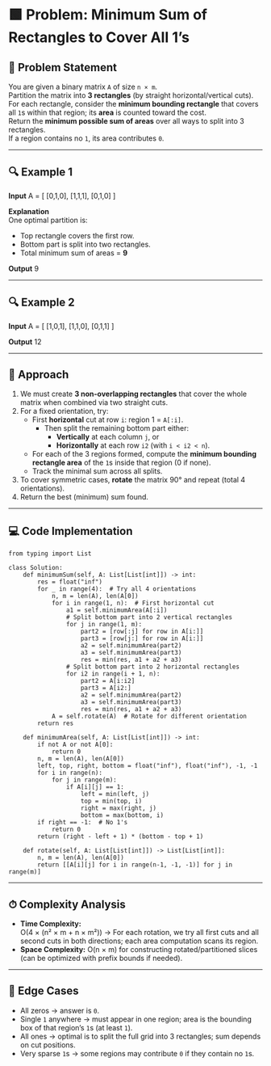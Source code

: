# 🟩 Problem: Minimum Sum of Rectangles to Cover All 1’s

## 📜 Problem Statement
You are given a binary matrix `A` of size `n × m`.  
Partition the matrix into **3 rectangles** (by straight horizontal/vertical cuts).  
For each rectangle, consider the **minimum bounding rectangle** that covers all `1`s within that region; its **area** is counted toward the cost.  
Return the **minimum possible sum of areas** over all ways to split into 3 rectangles.  
If a region contains no `1`, its area contributes `0`.

---

## 🔍 Example 1
**Input**
    A = [
      [0,1,0],
      [1,1,1],
      [0,1,0]
    ]

**Explanation**  
One optimal partition is:
- Top rectangle covers the first row.  
- Bottom part is split into two rectangles.  
- Total minimum sum of areas = **9**

**Output**
    9

---

## 🔍 Example 2
**Input**
    A = [
      [1,0,1],
      [1,1,0],
      [0,1,1]
    ]

**Output**
    12

---

## 🧠 Approach
1. We must create **3 non-overlapping rectangles** that cover the whole matrix when combined via two straight cuts.
2. For a fixed orientation, try:
   - First **horizontal** cut at row `i`: region 1 = `A[:i]`.
     - Then split the remaining bottom part either:
       - **Vertically** at each column `j`, or
       - **Horizontally** at each row `i2` (with `i < i2 < n`).
   - For each of the 3 regions formed, compute the **minimum bounding rectangle area** of the `1`s inside that region (0 if none).
   - Track the minimal sum across all splits.
3. To cover symmetric cases, **rotate** the matrix 90° and repeat (total 4 orientations).
4. Return the best (minimum) sum found.

---

## 💻 Code Implementation
    from typing import List

    class Solution:
        def minimumSum(self, A: List[List[int]]) -> int:
            res = float("inf")
            for _ in range(4):  # Try all 4 orientations
                n, m = len(A), len(A[0])
                for i in range(1, n):  # First horizontal cut
                    a1 = self.minimumArea(A[:i])
                    # Split bottom part into 2 vertical rectangles
                    for j in range(1, m):
                        part2 = [row[:j] for row in A[i:]]
                        part3 = [row[j:] for row in A[i:]]
                        a2 = self.minimumArea(part2)
                        a3 = self.minimumArea(part3)
                        res = min(res, a1 + a2 + a3)
                    # Split bottom part into 2 horizontal rectangles
                    for i2 in range(i + 1, n):
                        part2 = A[i:i2]
                        part3 = A[i2:]
                        a2 = self.minimumArea(part2)
                        a3 = self.minimumArea(part3)
                        res = min(res, a1 + a2 + a3)
                A = self.rotate(A)  # Rotate for different orientation
            return res

        def minimumArea(self, A: List[List[int]]) -> int:
            if not A or not A[0]:
                return 0
            n, m = len(A), len(A[0])
            left, top, right, bottom = float("inf"), float("inf"), -1, -1
            for i in range(n):
                for j in range(m):
                    if A[i][j] == 1:
                        left = min(left, j)
                        top = min(top, i)
                        right = max(right, j)
                        bottom = max(bottom, i)
            if right == -1:  # No 1's
                return 0
            return (right - left + 1) * (bottom - top + 1)

        def rotate(self, A: List[List[int]]) -> List[List[int]]:
            n, m = len(A), len(A[0])
            return [[A[i][j] for i in range(n-1, -1, -1)] for j in range(m)]

---

## ⏱ Complexity Analysis
- **Time Complexity:**  
  O(4 × (n² × m + n × m²)) → For each rotation, we try all first cuts and all second cuts in both directions; each area computation scans its region.
- **Space Complexity:** O(n × m) for constructing rotated/partitioned slices (can be optimized with prefix bounds if needed).

---

## 🧪 Edge Cases
- All zeros → answer is `0`.  
- Single `1` anywhere → must appear in one region; area is the bounding box of that region’s `1`s (at least `1`).  
- All ones → optimal is to split the full grid into 3 rectangles; sum depends on cut positions.  
- Very sparse `1`s → some regions may contribute `0` if they contain no `1`s.
